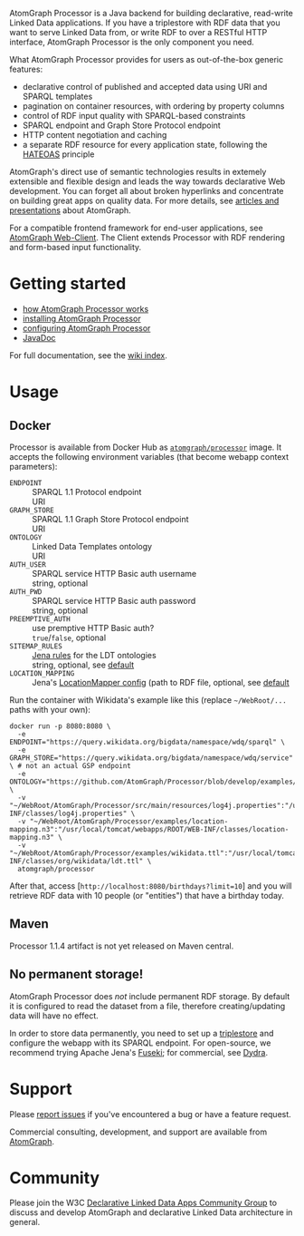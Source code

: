 AtomGraph Processor is a Java backend for building declarative, read-write Linked Data applications. If you have a triplestore with RDF data that you want to serve Linked Data from, or write RDF to over a RESTful HTTP interface, AtomGraph Processor is the only component you need.

What AtomGraph Processor provides for users as out-of-the-box generic features:
* declarative control of published and accepted data using URI and SPARQL templates
* pagination on container resources, with ordering by property columns
* control of RDF input quality with SPARQL-based constraints
* SPARQL endpoint and Graph Store Protocol endpoint
* HTTP content negotiation and caching
* a separate RDF resource for every application state, following the [HATEOAS](http://en.wikipedia.org/wiki/HATEOAS) principle

AtomGraph's direct use of semantic technologies results in extemely extensible and flexible design and leads the way towards declarative Web development. You can forget all about broken hyperlinks and concentrate on building great apps on quality data. For more details, see [articles and presentations](../../wiki/Articles-and-presentations) about AtomGraph.

For a compatible frontend framework for end-user applications, see [AtomGraph Web-Client](../../../Web-Client). The Client extends Processor with RDF rendering and form-based input functionality.

Getting started
===============

* [how AtomGraph Processor works](../../wiki/How-Processor-works)
* [installing AtomGraph Processor](../../wiki/Installation)
* [configuring AtomGraph Processor](../../wiki/Configuration)
* [JavaDoc](http://graphity.github.io/graphity-processor/apidocs)

For full documentation, see the [wiki index](../../wiki).

Usage
=====

Docker
------

Processor is available from Docker Hub as [`atomgraph/processor`](https://hub.docker.com/r/atomgraph/processor/) image.
It accepts the following environment variables (that become webapp context parameters):

<dl>
    <dt><code>ENDPOINT</code></dt>
    <dd>SPARQL 1.1 Protocol endpoint</dd>
    <dd>URI</dd>
    <dt><code>GRAPH_STORE</code></dt>
    <dd>SPARQL 1.1 Graph Store Protocol endpoint</dd>
    <dd>URI</dd>
    <dt><code>ONTOLOGY</code></dt>
    <dd>Linked Data Templates ontology</dd>
    <dd>URI</dd>
    <dt><code>AUTH_USER</code></dt>
    <dd>SPARQL service HTTP Basic auth username</dd>
    <dd>string, optional</dd>
    <dt><code>AUTH_PWD</code></dt>
    <dd>SPARQL service HTTP Basic auth password</dd>
    <dd>string, optional</dd>
    <dt><code>PREEMPTIVE_AUTH</code></dt>
    <dd>use premptive HTTP Basic auth?</dd>
    <dd><code>true</code>/<code>false</code>, optional</dd>
    <dt><code>SITEMAP_RULES</code></dt>
    <dd><a href="https://jena.apache.org/documentation/inference/#rules">Jena rules</a> for the LDT ontologies</dd>
    <dd>string, optional, see <a href="src/main/webapp/WEB-INF/web.xml#L16">default</a></dd>
    <dt><code>LOCATION_MAPPING</code></dt>
    <dd>Jena's <a href="https://jena.apache.org/documentation/notes/file-manager.html#the-locationmapper-configuration-file">LocationMapper config</a> (path to RDF file, optional, see <a href="src/main/resources/location-mapping.n3">default</a></dd>
</dl>

Run the container with Wikidata's example like this (replace `~/WebRoot/...` paths with your own):

    docker run -p 8080:8080 \
      -e ENDPOINT="https://query.wikidata.org/bigdata/namespace/wdq/sparql" \
      -e GRAPH_STORE="https://query.wikidata.org/bigdata/namespace/wdq/service" \ # not an actual GSP endpoint
      -e ONTOLOGY="https://github.com/AtomGraph/Processor/blob/develop/examples/wikidata#" \
      -v "~/WebRoot/AtomGraph/Processor/src/main/resources/log4j.properties":"/usr/local/tomcat/webapps/ROOT/WEB-INF/classes/log4j.properties" \
      -v "~/WebRoot/AtomGraph/Processor/examples/location-mapping.n3":"/usr/local/tomcat/webapps/ROOT/WEB-INF/classes/location-mapping.n3" \
      -v "~/WebRoot/AtomGraph/Processor/examples/wikidata.ttl":"/usr/local/tomcat/webapps/ROOT/WEB-INF/classes/org/wikidata/ldt.ttl" \
      atomgraph/processor

After that, access [`http://localhost:8080/birthdays?limit=10`] and you will retrieve RDF data with 10 people (or "entities") that have a birthday today.

Maven
-----

Processor 1.1.4 artifact is not yet released on Maven central.

No permanent storage!
---------------------

AtomGraph Processor does *not* include permanent RDF storage. By default it is configured to read the dataset from a file, therefore creating/updating data will have no effect.

In order to store data permanently, you need to set up a [triplestore](http://en.wikipedia.org/wiki/Triplestore) and configure the webapp with its SPARQL endpoint.
For open-source, we recommend trying Apache Jena's [Fuseki](https://jena.apache.org/documentation/fuseki2/); for commercial, see [Dydra](http://dydra.com).

Support
=======

Please [report issues](../../issues) if you've encountered a bug or have a feature request.

Commercial consulting, development, and support are available from [AtomGraph](http://atomgraph.com).

Community
=========

Please join the W3C [Declarative Linked Data Apps Community Group](http://www.w3.org/community/declarative-apps/) to discuss
and develop AtomGraph and declarative Linked Data architecture in general.
